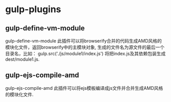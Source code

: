 # gulp-plugins
## gulp-define-vm-module
gulp-define-vm-module 此插件可以将browserify合并的代码生成AMD风格的模块化文件，返回browserify中的主模块对象, 生成的文件名为源文件的最后一个目录名，比如： gulp.src('./js/module1/index.js') 将把index.js及其依赖包装生成 dest/module1.js.
## gulp-ejs-compile-amd
gulp-ejs-compile-amd 此插件可以将ejs模板编译成js文件并合并生成AMD风格的模块化文件.
